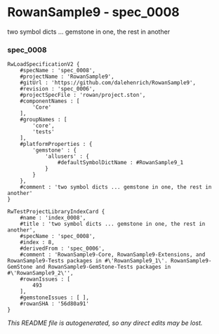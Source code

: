 # RowanSample9 - spec_0008
two symbol dicts ... gemstone in one, the rest in another
### spec_0008
```
RwLoadSpecificationV2 {
	#specName : 'spec_0008',
	#projectName : 'RowanSample9',
	#gitUrl : 'https://github.com/dalehenrich/RowanSample9',
	#revision : 'spec_0006',
	#projectSpecFile : 'rowan/project.ston',
	#componentNames : [
		'Core'
	],
	#groupNames : [
		'core',
		'tests'
	],
	#platformProperties : {
		'gemstone' : {
			'allusers' : {
				#defaultSymbolDictName : #RowanSample9_1
			}
		}
	},
	#comment : 'two symbol dicts ... gemstone in one, the rest in another'
}

RwTestProjectLibraryIndexCard {
	#name : 'index_0008',
	#title : 'two symbol dicts ... gemstone in one, the rest in another',
	#specName : 'spec_0008',
	#index : 8,
	#derivedFrom : 'spec_0006',
	#comment : 'RowanSample9-Core, RowanSample9-Extensions, and RowanSample9-Tests packages in #\'RowanSample9_1\'. RowanSample9-GemStone and RowanSample9-GemStone-Tests packages in #\'RowanSample9_2\'',
	#rowanIssues : [
		493
	],
	#gemstoneIssues : [ ],
	#rowanSHA : '56d80a91'
}
```

*This README file is autogenerated, so any direct edits may be lost.*
